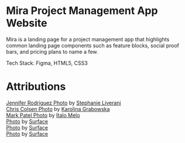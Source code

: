 # Mira Project Management App Website

Mira is a landing page for a project management app that highlights common landing page components such as feature blocks, social proof bars, and pricing plans to name a few.

Tech Stack: Figma, HTML5, CSS3

# Attributions

[Jennifer Rodriguez Photo](https://unsplash.com/photos/Zz5LQe-VSMY) by [Stephanie Liverani](https://unsplash.com/@steph)<br/>
[Chris Colsen Photo](https://www.pexels.com/photo/man-in-white-and-black-striped-shirt-with-black-framed-eyeglasses-6333501/) by [Karolina Grabowska](https://www.pexels.com/@karolina-grabowska)<br/>
[Mark Patel Photo](https://www.pexels.com/photo/portrait-photo-of-smiling-man-with-his-arms-crossed-standing-in-front-of-white-wall-2379004/) by [Italo Melo](https://www.pexels.com/@italo-melo-881954)<br/>
[Photo](https://unsplash.com/photos/XdWkFaHI97c) by [Surface](https://unsplash.com/@surface)<br/>
[Photo](https://unsplash.com/photos/hcJ713eJ0Oc) by [Surface](https://unsplash.com/@surface)<br/>
[Photo](https://unsplash.com/photos/ZlJmOUFRBfQ) by [Surface](https://unsplash.com/@surface)<br/>

